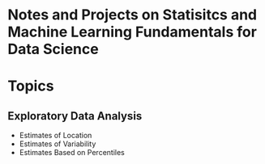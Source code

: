 # Notes and Projects on Statisitcs and Machine Learning Fundamentals for Data Science

# Topics
## Exploratory Data Analysis
- Estimates of Location
- Estimates of Variability
- Estimates Based on Percentiles